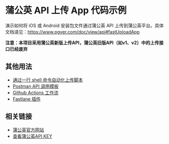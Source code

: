 # 蒲公英 API 上传 App 代码示例

演示如何将 iOS 或 Android 安装包文件通过蒲公英 API 上传到蒲公英平台。具体文档请见：https://www.pgyer.com/doc/view/api#fastUploadApp

**注意：本项目采用蒲公英新版上传API，蒲公英旧版API（如v1、v2）中的上传接口已经废弃**

## 其他用法

 - [通过一行 shell 命令自动化上传脚本](https://github.com/PGYER/upload-app-api-example/tree/main/shell-demo)
 - [Postman API 调用模板](https://www.postman.com/pgyerdevs/workspace/pgyer-api)
 - [Github Actions 工作流](https://github.com/PGYER/pgyer-upload-app-action)
 - [Fastlane 插件](https://github.com/shishirui/fastlane-plugin-pgyer)

## 相关链接

 - [蒲公英官方网站](https://www.pgyer.com)
 - [查看蒲公英API KEY](https://www.pgyer.com/account/api)
